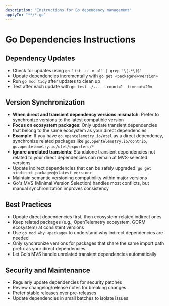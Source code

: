 ```yaml
---
description: "Instructions for Go dependency management"
applyTo: "**/*.go"
---
```

# Go Dependencies Instructions

## Dependency Updates

- Check for updates using `go list -u -m all | grep '\[.*\]$'`
- Update dependencies incrementally with `go get <package>@<version>`
- Run `go mod tidy` after updates to clean up
- Test after each update with `go test ./... --count=1 -timeout=20m`

## Version Synchronization

- **When direct and transient dependency versions mismatch**: Prefer to synchronize versions to the latest compatible version
- **Focus on ecosystem packages**: Only update transient dependencies that belong to the same ecosystem as your direct dependencies
- **Example**: If you have `go.opentelemetry.io/otel` as a direct dependency, synchronize related packages like `go.opentelemetry.io/contrib`, `go.opentelemetry.io/otel/exporters/*`
- **Ignore unrelated transients**: Standalone transient dependencies not related to your direct dependencies can remain at MVS-selected versions
- Update indirect dependencies that can be safely upgraded: `go get <indirect-package>@<latest-version>`
- Maintain semantic versioning compatibility within major versions
- Go's MVS (Minimal Version Selection) handles most conflicts, but manual synchronization improves consistency

## Best Practices

- Update direct dependencies first, then ecosystem-related indirect ones
- Keep related packages (e.g., OpenTelemetry ecosystem, GORM ecosystem) at consistent versions
- Use `go mod why <package>` to understand why indirect dependencies are needed
- Only synchronize versions for packages that share the same import path prefix as your direct dependencies
- Let Go's MVS handle unrelated transient dependencies automatically

## Security and Maintenance

- Regularly update dependencies for security patches
- Review changelog/release notes for breaking changes
- Prefer stable releases over pre-releases
- Update dependencies in small batches to isolate issues
